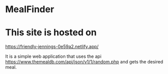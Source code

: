 # MealFinder

# This site is hosted on 

https://friendly-jennings-0e59a2.netlify.app/

It is a simple web application that uses the api https://www.themealdb.com/api/json/v1/1/random.php and gets the desired meal.
